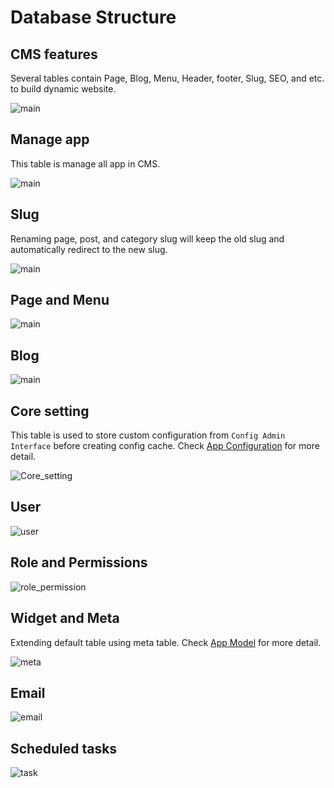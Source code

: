 # Database Structure

## CMS features

Several tables contain Page, Blog, Menu, Header, footer, Slug, SEO, and etc. to build dynamic website.

![main](images/full_DB.png)

## Manage app

This table is manage all app in CMS.

![main](images/manage_app_table.png)

## Slug

Renaming page, post, and category slug will keep the old slug and automatically redirect to the new slug.

![main](images/slug_table.png)

## Page and Menu

![main](images/page_menu_table.png)

## Blog

![main](images/blog_table.png)

## Core setting

This table is used to store custom configuration from `Config Admin Interface` before creating config cache. Check [App Configuration](app-configuration.md) for more detail.

![Core_setting](images/core_setting_table.png)

## User

![user](images/users_table.png)

## Role and Permissions

![role_permission](images/role_permissions_table.png)

## Widget and Meta

Extending default table using meta table. Check [App Model](app-model.md) for more detail.

![meta](images/meta_table.png)

## Email

![email](images/email_table.png)

## Scheduled tasks

![task](images/task_table.png)
